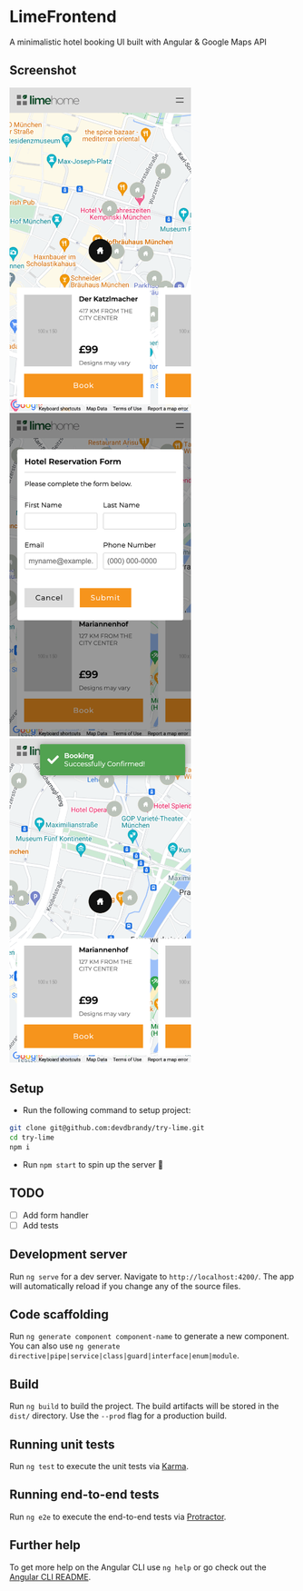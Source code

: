 # LimeFrontend

A minimalistic hotel booking UI built with Angular & Google Maps API

## Screenshot

<img src="/screenshots/screenshot-01.png" width="320" />
<img src="/screenshots/screenshot-02.png" width="320" />
<img src="/screenshots/screenshot-03.png" width="320" />

## Setup

- Run the following command to setup project:

```bash
git clone git@github.com:devdbrandy/try-lime.git
cd try-lime
npm i
```

- Run `npm start` to spin up the server 🚀

## TODO

- [ ] Add form handler
- [ ] Add tests

## Development server

Run `ng serve` for a dev server. Navigate to `http://localhost:4200/`. The app will automatically reload if you change any of the source files.

## Code scaffolding

Run `ng generate component component-name` to generate a new component. You can also use `ng generate directive|pipe|service|class|guard|interface|enum|module`.

## Build

Run `ng build` to build the project. The build artifacts will be stored in the `dist/` directory. Use the `--prod` flag for a production build.

## Running unit tests

Run `ng test` to execute the unit tests via [Karma](https://karma-runner.github.io).

## Running end-to-end tests

Run `ng e2e` to execute the end-to-end tests via [Protractor](http://www.protractortest.org/).

## Further help

To get more help on the Angular CLI use `ng help` or go check out the [Angular CLI README](https://github.com/angular/angular-cli/blob/master/README.md).
